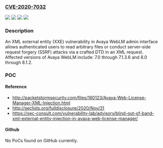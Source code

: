 ### [CVE-2020-7032](https://cve.mitre.org/cgi-bin/cvename.cgi?name=CVE-2020-7032)
![](https://img.shields.io/static/v1?label=Product&message=System%20Manager&color=blue)
![](https://img.shields.io/static/v1?label=Product&message=WebLM&color=blue)
![](https://img.shields.io/static/v1?label=Version&message=7.07.1.3.6%20&color=brighgreen)
![](https://img.shields.io/static/v1?label=Vulnerability&message=CWE-611%3A%20Improper%20Restriction%20of%20XML%20External%20Entity%20Reference&color=brighgreen)

### Description

An XML external entity (XXE) vulnerability in Avaya WebLM admin interface allows authenticated users to read arbitrary files or conduct server-side request forgery (SSRF) attacks via a crafted DTD in an XML request. Affected versions of Avaya WebLM include: 7.0 through 7.1.3.6 and 8.0 through 8.1.2.

### POC

#### Reference
- http://packetstormsecurity.com/files/160123/Avaya-Web-License-Manager-XML-Injection.html
- http://seclists.org/fulldisclosure/2020/Nov/31
- https://sec-consult.com/vulnerability-lab/advisory/blind-out-of-band-xml-external-entity-injection-in-avaya-web-license-manager/

#### Github
No PoCs found on GitHub currently.

